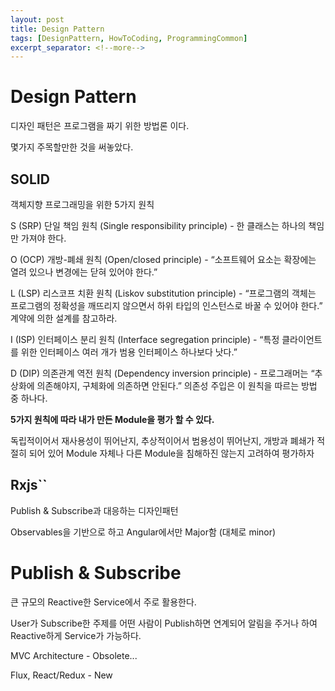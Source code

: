 ```yaml
---
layout: post
title: Design Pattern
tags: [DesignPattern, HowToCoding, ProgrammingCommon]
excerpt_separator: <!--more-->
---
```


# Design Pattern

디자인 패턴은 프로그램을 짜기 위한 방법론 이다.

<!--more-->

몇가지 주목할만한 것을 써놓았다.

## SOLID

객체지향 프로그래밍을 위한 5가지 원칙

S (SRP)	
단일 책임 원칙 (Single responsibility principle) - 
한 클래스는 하나의 책임만 가져야 한다.

O (OCP)	
개방-폐쇄 원칙 (Open/closed principle) - 
“소프트웨어 요소는 확장에는 열려 있으나 변경에는 닫혀 있어야 한다.”

L (LSP)	
리스코프 치환 원칙 (Liskov substitution principle) - 
“프로그램의 객체는 프로그램의 정확성을 깨뜨리지 않으면서 하위 타입의 인스턴스로 바꿀 수 있어야 한다.” 계약에 의한 설계를 참고하라.

I (ISP)	
인터페이스 분리 원칙 (Interface segregation principle) - 
“특정 클라이언트를 위한 인터페이스 여러 개가 범용 인터페이스 하나보다 낫다.”

D (DIP)	
의존관계 역전 원칙 (Dependency inversion principle) - 
프로그래머는 “추상화에 의존해야지, 구체화에 의존하면 안된다.” 의존성 주입은 이 원칙을 따르는 방법 중 하나다.

<b>5가지 원칙에 따라 내가 만든 Module을 평가 할 수 있다.</b>

독립적이어서 재사용성이 뛰어난지, 추상적이어서 범용성이 뛰어난지, 개방과 폐쇄가 적절히 되어 있어 Module 자체나 다른 Module을 침해하진 않는지 고려하여 평가하자

## Rxjs``

Publish & Subscribe과 대응하는 디자인패턴

Observables을 기반으로 하고 Angular에서만 Major함 (대체로 minor)

# Publish & Subscribe

큰 규모의 Reactive한 Service에서 주로 활용한다.

User가 Subscribe한 주제를 어떤 사람이 Publish하면 연계되어 알림을 주거나 하여 Reactive하게 Service가 가능하다.

MVC Architecture - Obsolete...

Flux, React/Redux - New